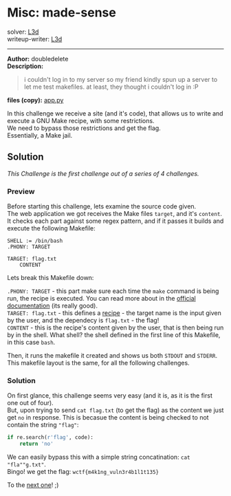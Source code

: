
# Misc: made-sense
solver: [L3d](https://github.com/imL3d)  
writeup-writer: [L3d](https://github.com/imL3d)  
___
**Author:** doubledelete  
**Description:**
> i couldn't log in to my server so my friend kindly spun up a server to let me test makefiles. at least, they thought i couldn't log in :P  

**files (copy):** [app.py](files/app.py)  

In this challenge we receive a site (and it's code), that allows us to write and execute a GNU Make recipe, with some restrictions.  
We need to bypass those restrictions and get the flag.  
Essentially, a Make jail.  

## Solution

*This Challenge is the first challenge out of a series of 4 challenges.*  


### Preview  
Before starting this challenge, lets examine the source code given.  
The web application we got receives the Make files `target`, and it's `content`. It checks each part against some regex pattern, and if it passes it builds and execute the following Makefile:
```make
SHELL := /bin/bash
.PHONY: TARGET

TARGET: flag.txt
    CONTENT
```  
Lets break this Makefile down:

`.PHONY: TARGET` - this part make sure each time the `make` command is being run, the recipe is executed. You can read more about in the [official documentation](https://www.gnu.org/software/make/manual/html_node/Phony-Targets.html) (its really good).  
`TARGET: flag.txt` - this defines a [recipe](https://www.gnu.org/software/make/manual/html_node/Recipes.html) - the target name is the input given by the user, and the dependecy is `flag.txt` - the flag!  
`CONTENT` - this is the recipe's content given by the user, that is then being run by in the shell. What shell? the shell defined in the first line of this Makefile, in this case `bash`.  
  
Then, it runs the makefile it created and shows us both `STDOUT` and `STDERR`.  
This makefile layout is the same, for all the following challenges.  

### Solution
On first glance, this challenge seems very easy (and it is, as it is the first one out of four).  
But, upon trying to send `cat flag.txt` (to get the flag) as the content we just get `no` in response. 
This is becasue the content is being checked to not contain the string `"flag"`:
```python
if re.search(r'flag', code):
    return 'no'
```  
We can easily bypass this with a simple string concatination: `cat "fla""g.txt"`.  
Bingo! we get the flag: 
`wctf{m4k1ng_vuln3r4b1l1t135}`  
  
To the [next one](https://github.com/C0d3-Bre4k3rs/WolvCTF2024-Writeups/tree/main/made-functional)! ;)
